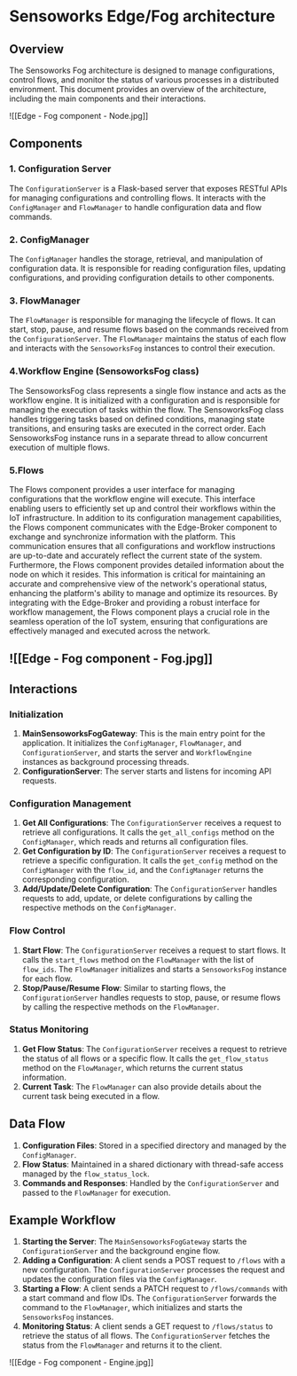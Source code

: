 # Sensoworks Edge/Fog architecture

## Overview

The Sensoworks Fog architecture is designed to manage configurations, control flows, and monitor the status of various processes in a distributed environment. This document provides an overview of the architecture, including the main components and their interactions.


![[Edge - Fog component - Node.jpg]]

## Components

### 1. Configuration Server

The `ConfigurationServer` is a Flask-based server that exposes RESTful APIs for managing configurations and controlling flows. It interacts with the `ConfigManager` and `FlowManager` to handle configuration data and flow commands.

### 2. ConfigManager

The `ConfigManager` handles the storage, retrieval, and manipulation of configuration data. It is responsible for reading configuration files, updating configurations, and providing configuration details to other components.

### 3. FlowManager

The `FlowManager` is responsible for managing the lifecycle of flows. It can start, stop, pause, and resume flows based on the commands received from the `ConfigurationServer`. The `FlowManager` maintains the status of each flow and interacts with the `SensoworksFog` instances to control their execution.

### 4.**Workflow Engine (SensoworksFog class)**

The SensoworksFog class represents a single flow instance and acts as the workflow engine. It is initialized with a configuration and is responsible for managing the execution of tasks within the flow. The SensoworksFog class handles triggering tasks based on defined conditions, managing state transitions, and ensuring tasks are executed in the correct order. Each SensoworksFog instance runs in a separate thread to allow concurrent execution of multiple flows.

### 5.**Flows**

The Flows component provides a user interface for managing configurations that the workflow engine will execute. This interface enabling users to efficiently set up and control their workflows within the IoT infrastructure. In addition to its configuration management capabilities, the Flows component communicates with the Edge-Broker component to exchange and synchronize information with the platform. This communication ensures that all configurations and workflow instructions are up-to-date and accurately reflect the current state of the system.
Furthermore, the Flows component provides detailed information about the node on which it resides. This information is critical for maintaining an accurate and comprehensive view of the network's operational status, enhancing the platform's ability to manage and optimize its resources. By integrating with the Edge-Broker and providing a robust interface for workflow management, the Flows component plays a crucial role in the seamless operation of the IoT system, ensuring that configurations are effectively managed and executed across the network.


![[Edge - Fog component - Fog.jpg]]
---

## Interactions

### Initialization

1. **MainSensoworksFogGateway**: This is the main entry point for the application. It initializes the `ConfigManager`, `FlowManager`, and `ConfigurationServer`, and starts the server and `WorkflowEngine` instances as background processing threads.
2. **ConfigurationServer**: The server starts and listens for incoming API requests.

### Configuration Management

1. **Get All Configurations**: The `ConfigurationServer` receives a request to retrieve all configurations. It calls the `get_all_configs` method on the `ConfigManager`, which reads and returns all configuration files.
2. **Get Configuration by ID**: The `ConfigurationServer` receives a request to retrieve a specific configuration. It calls the `get_config` method on the `ConfigManager` with the `flow_id`, and the `ConfigManager` returns the corresponding configuration.
3. **Add/Update/Delete Configuration**: The `ConfigurationServer` handles requests to add, update, or delete configurations by calling the respective methods on the `ConfigManager`.

### Flow Control

1. **Start Flow**: The `ConfigurationServer` receives a request to start flows. It calls the `start_flows` method on the `FlowManager` with the list of `flow_ids`. The `FlowManager` initializes and starts a `SensoworksFog` instance for each flow.
2. **Stop/Pause/Resume Flow**: Similar to starting flows, the `ConfigurationServer` handles requests to stop, pause, or resume flows by calling the respective methods on the `FlowManager`.

### Status Monitoring

1. **Get Flow Status**: The `ConfigurationServer` receives a request to retrieve the status of all flows or a specific flow. It calls the `get_flow_status` method on the `FlowManager`, which returns the current status information.
2. **Current Task**: The `FlowManager` can also provide details about the current task being executed in a flow.

## Data Flow

1. **Configuration Files**: Stored in a specified directory and managed by the `ConfigManager`.
2. **Flow Status**: Maintained in a shared dictionary with thread-safe access managed by the `flow_status_lock`.
3. **Commands and Responses**: Handled by the `ConfigurationServer` and passed to the `FlowManager` for execution.

## Example Workflow

1. **Starting the Server**: The `MainSensoworksFogGateway` starts the `ConfigurationServer` and the background engine flow.
2. **Adding a Configuration**: A client sends a POST request to `/flows` with a new configuration. The `ConfigurationServer` processes the request and updates the configuration files via the `ConfigManager`.
3. **Starting a Flow**: A client sends a PATCH request to `/flows/commands` with a start command and flow IDs. The `ConfigurationServer` forwards the command to the `FlowManager`, which initializes and starts the `SensoworksFog` instances.
4. **Monitoring Status**: A client sends a GET request to `/flows/status` to retrieve the status of all flows. The `ConfigurationServer` fetches the status from the `FlowManager` and returns it to the client.

![[Edge - Fog component - Engine.jpg]]